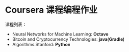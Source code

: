 # Coursera 课程编程作业

课程列表：

* Neural Networks for Machine Learning: __Octave__
* Bitcoin and Cryptocurrency Technologies: __java(Gradle)__ 
* Algorithms Stanford: __Python__


